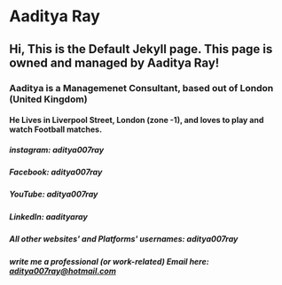 # Aaditya Ray
## Hi, This is the Default Jekyll page. This page is owned and managed by Aaditya Ray!
### Aaditya is a Managemenet Consultant, based out of London (United Kingdom)
#### He Lives in Liverpool Street, London (zone -1), and loves to play and watch Football matches.
##### instagram: aditya007ray
##### Facebook: aditya007ray
##### YouTube: aditya007ray
##### LinkedIn: aadityaray
##### All other websites' and Platforms' usernames: aditya007ray
##### write me a professional (or work-related) Email here: aditya007ray@hotmail.com
